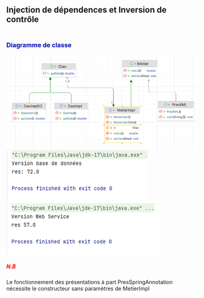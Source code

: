 <h2>Injection de dépendences et Inversion de contrôle</h2>

<h3 style="margin-top:2.7em;color:#0007B8">Diagramme de classe</h3>
<img src="Captures/1.png">
<img src="Captures/2.png">
<img src="Captures/3.png">
<h5 style="color:red">N.B</h5>
<p>Le fonctionnement des présentations à part PresSpringAnnotation nécessite le constructeur sans paramètres de MetierImpl</p>